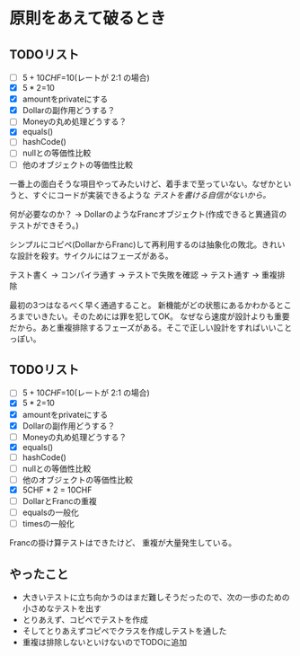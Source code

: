 # 原則をあえて破るとき

## TODOリスト

- [ ] $5+10CHF=$10(レートが 2:1 の場合)
- [x] $5 * 2=$10
- [x] amountをprivateにする
- [x] Dollarの副作用どうする？
- [ ] Moneyの丸め処理どうする？
- [x] equals()
- [ ] hashCode()
- [ ] nullとの等価性比較
- [ ] 他のオブジェクトの等価性比較

一番上の面白そうな項目やってみたいけど、着手まで至っていない。なぜかというと、すぐにコードが実装できるような *テストを書ける自信がないから。*

何が必要なのか？
-> DollarのようなFrancオブジェクト(作成できると異通貨のテストができそう。)

シンプルにコピペ(DollarからFranc)して再利用するのは抽象化の敗北。きれいな設計を殺す。サイクルにはフェーズがある。

テスト書く -> コンパイラ通す -> テストで失敗を確認 -> テスト通す -> 重複排除

最初の3つはなるべく早く通過すること。
新機能がどの状態にあるかわかるところまでいきたい。そのためには罪を犯してOK。
なぜなら速度が設計よりも重要だから。あと重複排除するフェーズがある。そこで正しい設計をすればいいことっぽい。
## TODOリスト

- [ ] $5+10CHF=$10(レートが 2:1 の場合)
- [x] $5 * 2=$10
- [x] amountをprivateにする
- [x] Dollarの副作用どうする？
- [ ] Moneyの丸め処理どうする？
- [x] equals()
- [ ] hashCode()
- [ ] nullとの等価性比較
- [ ] 他のオブジェクトの等価性比較
- [x] 5CHF * 2 = 10CHF
- [ ] DollarとFrancの重複
- [ ] equalsの一般化
- [ ] timesの一般化

Francの掛け算テストはできたけど、
重複が大量発生している。

## やったこと

- 大きいテストに立ち向かうのはまだ難しそうだったので、次の一歩のための小さめなテストを出す
- とりあえず、コピペでテストを作成
- そしてとりあえずコピペでクラスを作成しテストを通した
- 重複は排除しないといけないのでTODOに追加
